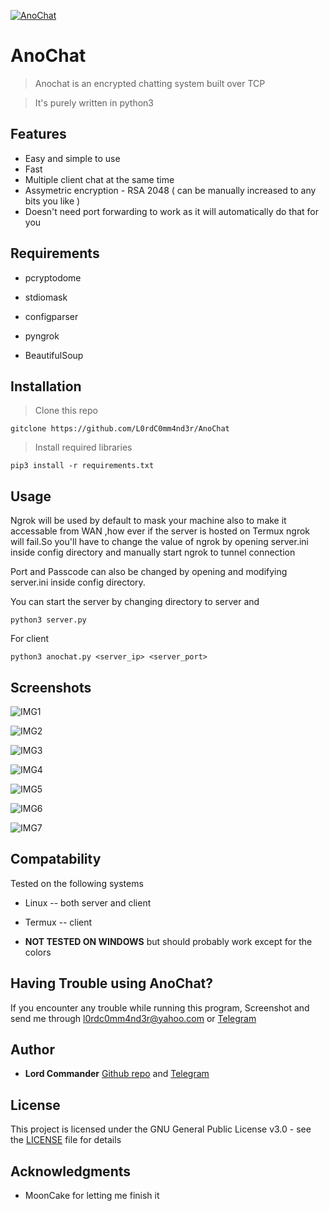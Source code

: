 <a href="https://github.com/L0rdC0mm4nd3r/AnoChat"><img src="https://github.com/L0rdC0mm4nd3r/AnoChat/blob/master/logo.png" title="Anochat" alt="AnoChat"></a>

# AnoChat

> Anochat is an encrypted chatting system built over TCP

> It's purely written in python3

## Features

- Easy and simple to use
- Fast
- Multiple client chat at the same time
- Assymetric encryption - RSA 2048 ( can be manually increased to any bits you like )
- Doesn't need port forwarding to work as it will automatically do that for you

## Requirements

- pcryptodome

- stdiomask

- configparser

- pyngrok

- BeautifulSoup

## Installation 

> Clone this repo

```
gitclone https://github.com/L0rdC0mm4nd3r/AnoChat
```
 
> Install required libraries

```
pip3 install -r requirements.txt
```

## Usage

Ngrok will be used by default to mask your machine also to make it accessable from WAN
,how ever if the server is hosted on Termux ngrok will fail.So you'll have to change the
value of ngrok by opening server.ini inside config directory and manually start ngrok to
tunnel connection

Port and Passcode can also be changed by opening and modifying server.ini inside config directory.

You can start the server by changing directory to server and
```
python3 server.py
```

For client

```
python3 anochat.py <server_ip> <server_port>
```

## Screenshots

![IMG1](https://github.com/L0rdC0mm4nd3r/AnoChat/blob/master/screenshots/1.png)

![IMG2](https://github.com/L0rdC0mm4nd3r/AnoChat/blob/master/screenshots/2.png)

![IMG3](https://github.com/L0rdC0mm4nd3r/AnoChat/blob/master/screenshots/3.png)

![IMG4](https://github.com/L0rdC0mm4nd3r/AnoChat/blob/master/screenshots/4.png)

![IMG5](https://github.com/L0rdC0mm4nd3r/AnoChat/blob/master/screenshots/5.png)

![IMG6](https://github.com/L0rdC0mm4nd3r/AnoChat/blob/master/screenshots/6.png)

![IMG7](https://github.com/L0rdC0mm4nd3r/AnoChat/blob/master/screenshots/7.png)

## Compatability

Tested on the following systems

* Linux  -- both server and client

* Termux -- client

* **NOT TESTED ON WINDOWS** but should probably work except for the colors

## Having Trouble using AnoChat?

If you encounter any trouble while running this program, Screenshot and send me through l0rdc0mm4nd3r@yahoo.com or [Telegram](https:t.me/L0rdComm4nd3r)

## Author

* **Lord Commander** [Github repo](https://github.com/L0rdC0mm4nd3r/) and [Telegram](https:t.me/L0rdComm4nd3r)

## License

This project is licensed under the GNU General Public License v3.0 - see the [LICENSE](LICENSE) file for details

## Acknowledgments

* MoonCake for letting me finish it

